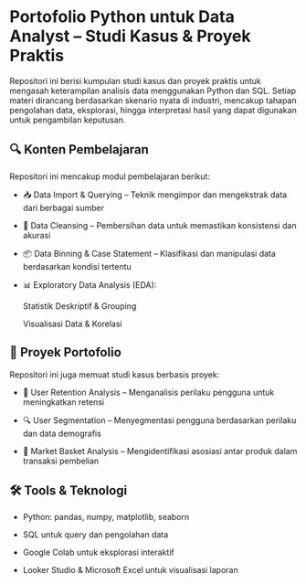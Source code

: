 # Portofolio Python untuk Data Analyst – Studi Kasus & Proyek Praktis
Repositori ini berisi kumpulan studi kasus dan proyek praktis untuk mengasah keterampilan analisis data menggunakan Python dan SQL. Setiap materi dirancang berdasarkan skenario nyata di industri, mencakup tahapan pengolahan data, eksplorasi, hingga interpretasi hasil yang dapat digunakan untuk pengambilan keputusan.

## 🔍 Konten Pembelajaran
Repositori ini mencakup modul pembelajaran berikut:

- 📥 Data Import & Querying – Teknik mengimpor dan mengekstrak data dari berbagai sumber

- 🧹 Data Cleansing – Pembersihan data untuk memastikan konsistensi dan akurasi

- 📦 Data Binning & Case Statement – Klasifikasi dan manipulasi data berdasarkan kondisi tertentu

- 📊 Exploratory Data Analysis (EDA):

   Statistik Deskriptif & Grouping

   Visualisasi Data & Korelasi

## 🚀 Proyek Portofolio
Repositori ini juga memuat studi kasus berbasis proyek:

- 🧠 User Retention Analysis – Menganalisis perilaku pengguna untuk meningkatkan retensi

- 🔍 User Segmentation – Menyegmentasi pengguna berdasarkan perilaku dan data demografis

- 🛒 Market Basket Analysis – Mengidentifikasi asosiasi antar produk dalam transaksi pembelian

## 🛠️ Tools & Teknologi
- Python: pandas, numpy, matplotlib, seaborn

- SQL untuk query dan pengolahan data

- Google Colab untuk eksplorasi interaktif

- Looker Studio & Microsoft Excel untuk visualisasi laporan
